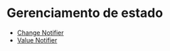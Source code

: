 # Gerenciamento de estado

- [Change Notifier](change-notifier/README.md)
- [Value Notifier](value-notifier/README.md)
